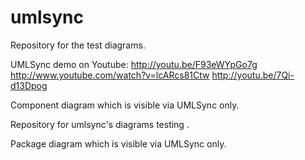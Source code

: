 umlsync
=======

Repository for the test diagrams.

UMLSync demo on Youtube:
http://youtu.be/F93eWYpGo7g
http://www.youtube.com/watch?v=lcARcs81Ctw
http://youtu.be/7Qi-d13Dpog

<div id="componentDiagram" class="pack-diagram" repo="umlsynco/diagrams" sha="af62c943e2d38a8d6c7450abc81144e8935b3805">
Component diagram which  is visible via UMLSync only.
</div>


Repository for umlsync's diagrams testing .

<div id="packageDiagram" class="pack-diagram" repo="umlsynco/diagrams" sha="71e56551ca0b9a1f921a03e1978aa1bc9d84da93">
Package diagram which  is visible via UMLSync only.
</div>
